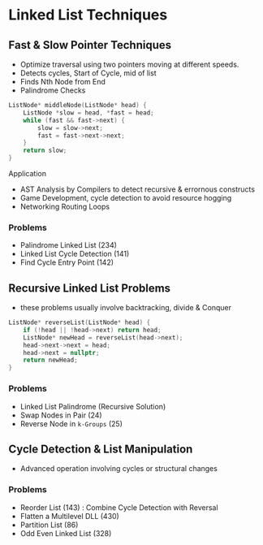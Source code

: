 # Linked List Techniques

## Fast & Slow Pointer Techniques

* Optimize traversal using two pointers moving at different speeds.
* Detects cycles, Start of Cycle, mid of list
* Finds Nth Node from End
* Palindrome Checks

````c++
ListNode* middleNode(ListNode* head) {
    ListNode *slow = head, *fast = head;
    while (fast && fast->next) {
        slow = slow->next;
        fast = fast->next->next;
    }
    return slow;
}

````

Application

* AST Analysis by Compilers to detect recursive & errornous constructs
* Game Development, cycle detection to avoid resource hogging
* Networking Routing Loops

### Problems

* Palindrome Linked List (234)
* Linked List Cycle Detection (141)
* Find Cycle Entry Point (142)

## Recursive Linked List Problems

* these problems usually involve backtracking, divide & Conquer

````c++
ListNode* reverseList(ListNode* head) {
    if (!head || !head->next) return head;
    ListNode* newHead = reverseList(head->next);
    head->next->next = head;
    head->next = nullptr;
    return newHead;
}
````

### Problems

* Linked List Palindrome (Recursive Solution)
* Swap Nodes in Pair (24)
* Reverse Node in `k-Groups` (25)

## Cycle Detection & List Manipulation

* Advanced operation involving cycles or structural changes

### Problems

* Reorder List (143) : Combine Cycle Detection with Reversal 
* Flatten a Multilevel DLL (430)
* Partition List (86)
* Odd Even Linked List (328)